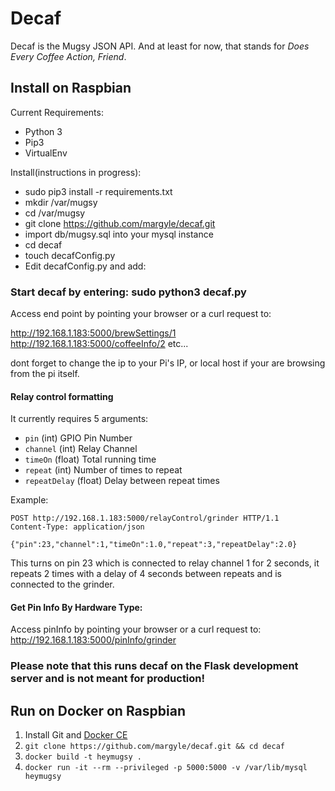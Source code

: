 # Decaf
Decaf is the Mugsy JSON API. And at least for now, that stands for *Does Every Coffee Action, Friend*. 

## Install on Raspbian

Current Requirements:

 - Python 3
 - Pip3
 - VirtualEnv

Install(instructions in progress):

 - sudo pip3 install -r requirements.txt
 - mkdir /var/mugsy 
 - cd /var/mugsy
 - git clone https://github.com/margyle/decaf.git
 - import db/mugsy.sql into your mysql instance
 - cd decaf
 - touch decafConfig.py 
 - Edit decafConfig.py and add:
   

### Start decaf by entering: sudo python3 decaf.py

 Access end point by pointing your browser or a curl request to: 
 
 http://192.168.1.183:5000/brewSettings/1 
 http://192.168.1.183:5000/coffeeInfo/2
 etc...
 
 dont forget to change the ip to your Pi's IP, or local host if your are browsing from the pi itself.

#### Relay control formatting

It currently requires 5 arguments:
* `pin` (int) GPIO Pin Number
* `channel` (int) Relay Channel
* `timeOn` (float) Total running time
* `repeat` (int) Number of times to repeat
* `repeatDelay` (float) Delay between repeat times

Example:
```
POST http://192.168.1.183:5000/relayControl/grinder HTTP/1.1
Content-Type: application/json

{"pin":23,"channel":1,"timeOn":1.0,"repeat":3,"repeatDelay":2.0}
```
This turns on pin 23 which is connected to relay channel 1 for 2 seconds, it repeats 2 times with a delay of 4 seconds between repeats and is connected to the grinder.

#### Get Pin Info By Hardware Type:
Access pinInfo by pointing your browser or a curl request to: 
http://192.168.1.183:5000/pinInfo/grinder


### Please note that this runs decaf on the Flask development server and is not meant for production!

## Run on Docker on Raspbian

1. Install Git and [Docker CE](https://docs.docker.com/install/linux/docker-ce/ubuntu/#install-using-the-convenience-script)
2. `git clone https://github.com/margyle/decaf.git && cd decaf`
3. `docker build -t heymugsy .`
4. `docker run -it --rm --privileged -p 5000:5000 -v /var/lib/mysql heymugsy`
